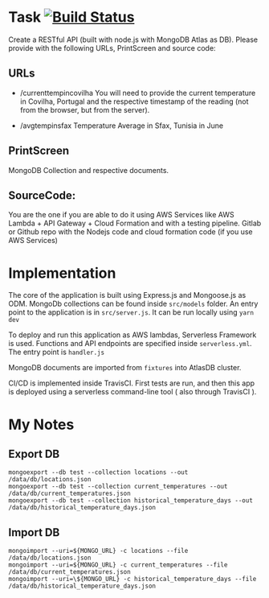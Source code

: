 # Task [![Build Status](https://travis-ci.org/nemisj/vopak-assessments.svg?branch=master)](https://travis-ci.org/nemisj/vopak-assessments)

Create a RESTful API (built with node.js with MongoDB Atlas as DB).
Please provide with the following URLs, PrintScreen and source code:

## URLs

- /currenttempincovilha
  You will need to provide the current temperature in Covilha, Portugal and the respective timestamp of the reading (not from the browser, but from the server).

- /avgtempinsfax
  Temperature Average in Sfax, Tunisia in June

## PrintScreen

MongoDB Collection and respective documents.

## SourceCode:

You are the one if you are able to do it using AWS Services like AWS Lambda + API Gateway + Cloud Formation and with a testing pipeline.
Gitlab or Github repo with the Nodejs code and cloud formation code (if you use AWS Services)

# Implementation

The core of the application is built using Express.js and Mongoose.js as ODM.
MongoDb collections can be found inside `src/models` folder.
An entry point to the application is in `src/server.js`. It can be run locally using `yarn dev`

To deploy and run this application as AWS lambdas, Serverless Framework is used.
Functions and API endpoints are specified inside `serverless.yml`. The entry point is `handler.js`

MongoDB documents are imported from `fixtures` into AtlasDB cluster.

CI/CD is implemented inside TravisCI. First tests are run, and then this app is deployed using a serverless command-line tool ( also through TravisCI ).

# My Notes

## Export DB

```
mongoexport --db test --collection locations --out /data/db/locations.json
mongoexport --db test --collection current_temperatures --out /data/db/current_temperatures.json
mongoexport --db test --collection historical_temperature_days --out /data/db/historical_temperature_days.json
```

## Import DB

```
mongoimport --uri=${MONGO_URL} -c locations --file /data/db/locations.json
mongoimport --uri=${MONGO_URL} -c current_temperatures --file /data/db/current_temperatures.json
mongoimport --uri=\${MONGO_URL} -c historical_temperature_days --file /data/db/historical_temperature_days.json
```
